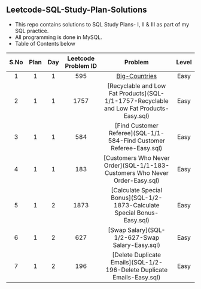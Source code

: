 ## Leetcode-SQL-Study-Plan-Solutions

- This repo contains solutions to SQL Study Plans- I, II & III as part of my SQL practice.
- All programming is done in MySQL.
- Table of Contents below

|S.No|Plan|Day|Leetcode Problem ID|Problem| Level |
|:--:|:--:|:-:|:-----------------:|:-----:|:-----:|
| 1  |1|1| 595  |          [Big-Countries](SQL-1/1-595-Big_Countries-Easy.sql)   | Easy  |
| 2  |1|1| 1757 |          [Recyclable and Low Fat Products](SQL-1/1-1757-Recyclable and Low Fat Products-Easy.sql)   | Easy  |
| 3  |1|1| 584  |          [Find Customer Referee](SQL-1/1-584-Find Customer Referee-Easy.sql)   | Easy  |
| 4  |1|1| 183  |          [Customers Who Never Order](SQL-1/1-183-Customers Who Never Order-Easy.sql)   | Easy  |
| 5  |1|2| 1873 |          [Calculate Special Bonus](SQL-1/2-1873-Calculate Special Bonus-Easy.sql)   | Easy  |
| 6  |1|2| 627  |          [Swap Salary](SQL-1/2-627-Swap Salary-Easy.sql)   | Easy  |
| 7  |1|2| 196  |          [Delete Duplicate Emails](SQL-1/2-196-Delete Duplicate Emails-Easy.sql)   | Easy  |
